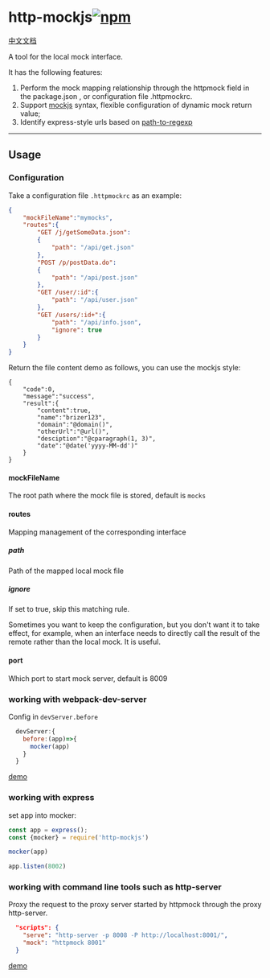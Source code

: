 # http-mockjs[![npm](https://img.shields.io/npm/v/http-mockjs.svg?maxAge=2592000)](https://www.npmjs.com/package/http-mockjs)

[中文文档](./readme_zh.md)


A tool for the local mock interface.

It has the following features:

1. Perform the mock mapping relationship through the httpmock field in the package.json , or configuration file .httpmockrc.
2. Support [mockjs](https://www.npmjs.com/package/mockjs) syntax, flexible configuration of dynamic mock return value;
3. Identify express-style urls based on [path-to-regexp](https://www.npmjs.com/package/path-to-regexp)


---

## Usage

### Configuration

Take a configuration file `.httpmockrc` as an example:

``` json
{
    "mockFileName":"mymocks",
    "routes":{
        "GET /j/getSomeData.json":
        {
            "path": "/api/get.json"
        },
        "POST /p/postData.do":
        {
            "path": "/api/post.json"
        },
        "GET /user/:id":{
            "path": "/api/user.json"
        },
        "GET /users/:id+":{
            "path": "/api/info.json",
            "ignore": true
        }
    }
}
```

Return the file content demo as follows, you can use the mockjs style:

```
{
    "code":0,
    "message":"success",
    "result":{
        "content":true,
        "name":"brizer123",
        "domain":"@domain()",
        "otherUrl":"@url()",
        "desciption":"@cparagraph(1, 3)",
        "date":"@date('yyyy-MM-dd')"
    }
}
```

#### mockFileName
The root path where the mock file is stored, default is `mocks`

#### routes

Mapping management of the corresponding interface

##### path

Path of the mapped local mock file 

##### ignore

If set to true, skip this matching rule.

Sometimes you want to keep the configuration, but you don't want it to take effect, for example, when an interface needs to directly call the result of the remote rather than the local mock. It is useful.


#### port

Which port to start mock server, default is 8009


### working with webpack-dev-server

Config in `devServer.before`

``` js
  devServer:{
    before:(app)=>{
      mocker(app)
    }
  }
```


[demo](https://github.com/brizer/http-mocker/blob/dev/packages/mocker/examples/webpack/package.json)


### working with express

set app into mocker:

``` js
const app = express();
const {mocker} = require('http-mockjs')

mocker(app)

app.listen(8002)

```


### working with command line tools such as http-server

Proxy the request to the proxy server started by httpmock through the proxy http-server.

``` json
  "scripts": {
    "serve": "http-server -p 8008 -P http://localhost:8001/",
    "mock": "httpmock 8001"
  }
```

[demo](https://github.com/brizer/http-mocker/blob/dev/packages/mocker/examples/commander/package.json)

